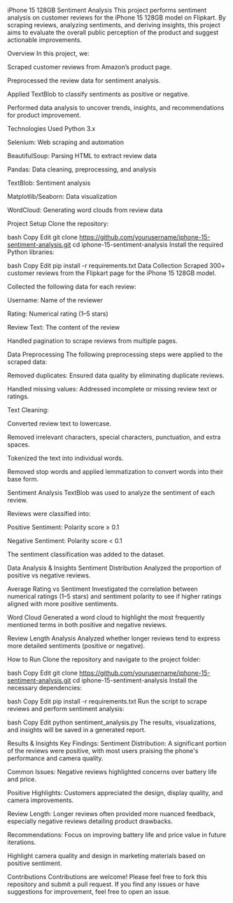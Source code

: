 iPhone 15 128GB Sentiment Analysis
This project performs sentiment analysis on customer reviews for the iPhone 15 128GB model on Flipkart. By scraping reviews, analyzing sentiments, and deriving insights, this project aims to evaluate the overall public perception of the product and suggest actionable improvements.

Overview
In this project, we:

Scraped customer reviews from Amazon’s product page.

Preprocessed the review data for sentiment analysis.

Applied TextBlob to classify sentiments as positive or negative.

Performed data analysis to uncover trends, insights, and recommendations for product improvement.



Technologies Used
Python 3.x

Selenium: Web scraping and automation

BeautifulSoup: Parsing HTML to extract review data

Pandas: Data cleaning, preprocessing, and analysis

TextBlob: Sentiment analysis

Matplotlib/Seaborn: Data visualization

WordCloud: Generating word clouds from review data

Project Setup
Clone the repository:

bash
Copy
Edit
git clone https://github.com/yourusername/iphone-15-sentiment-analysis.git
cd iphone-15-sentiment-analysis
Install the required Python libraries:

bash
Copy
Edit
pip install -r requirements.txt
Data Collection
Scraped 300+ customer reviews from the Flipkart page for the iPhone 15 128GB model.

Collected the following data for each review:

Username: Name of the reviewer

Rating: Numerical rating (1–5 stars)

Review Text: The content of the review

Handled pagination to scrape reviews from multiple pages.

Data Preprocessing
The following preprocessing steps were applied to the scraped data:

Removed duplicates: Ensured data quality by eliminating duplicate reviews.

Handled missing values: Addressed incomplete or missing review text or ratings.

Text Cleaning:

Converted review text to lowercase.

Removed irrelevant characters, special characters, punctuation, and extra spaces.

Tokenized the text into individual words.

Removed stop words and applied lemmatization to convert words into their base form.

Sentiment Analysis
TextBlob was used to analyze the sentiment of each review.

Reviews were classified into:

Positive Sentiment: Polarity score ≥ 0.1

Negative Sentiment: Polarity score < 0.1

The sentiment classification was added to the dataset.

Data Analysis & Insights
Sentiment Distribution
Analyzed the proportion of positive vs negative reviews.

Average Rating vs Sentiment
Investigated the correlation between numerical ratings (1–5 stars) and sentiment polarity to see if higher ratings aligned with more positive sentiments.

Word Cloud
Generated a word cloud to highlight the most frequently mentioned terms in both positive and negative reviews.

Review Length Analysis
Analyzed whether longer reviews tend to express more detailed sentiments (positive or negative).

How to Run
Clone the repository and navigate to the project folder:

bash
Copy
Edit
git clone https://github.com/yourusername/iphone-15-sentiment-analysis.git
cd iphone-15-sentiment-analysis
Install the necessary dependencies:

bash
Copy
Edit
pip install -r requirements.txt
Run the script to scrape reviews and perform sentiment analysis:

bash
Copy
Edit
python sentiment_analysis.py
The results, visualizations, and insights will be saved in a generated report.

Results & Insights
Key Findings:
Sentiment Distribution: A significant portion of the reviews were positive, with most users praising the phone's performance and camera quality.

Common Issues: Negative reviews highlighted concerns over battery life and price.

Positive Highlights: Customers appreciated the design, display quality, and camera improvements.

Review Length: Longer reviews often provided more nuanced feedback, especially negative reviews detailing product drawbacks.

Recommendations:
Focus on improving battery life and price value in future iterations.

Highlight camera quality and design in marketing materials based on positive sentiment.

Contributions
Contributions are welcome! Please feel free to fork this repository and submit a pull request. If you find any issues or have suggestions for improvement, feel free to open an issue.

